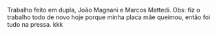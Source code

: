 Trabalho feito em dupla, João Magnani e Marcos Mattedi.
Obs: fiz o trabalho todo de novo hoje porque minha placa mãe queimou, então foi tudo na pressa. kkk
